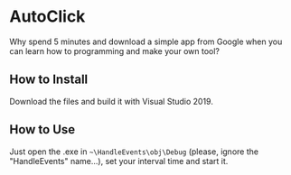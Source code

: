 # AutoClick
Why spend 5 minutes and download a simple app from Google when you can learn how to programming and make your own tool?

## How to Install ##

Download the files and build it with Visual Studio 2019.

## How to Use ##

Just open the .exe in `~\HandleEvents\obj\Debug` (please, ignore the "HandleEvents" name...), set your interval time and start it.
